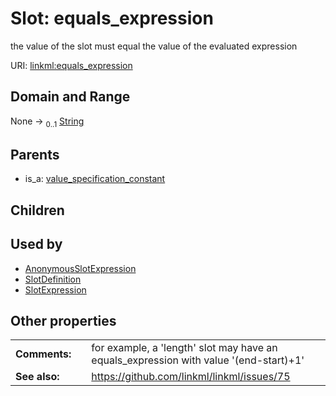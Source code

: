 
# Slot: equals_expression


the value of the slot must equal the value of the evaluated expression

URI: [linkml:equals_expression](https://w3id.org/linkml/equals_expression)


## Domain and Range

None &#8594;  <sub>0..1</sub> [String](types/String.md)

## Parents

 *  is_a: [value_specification_constant](value_specification_constant.md)

## Children


## Used by

 * [AnonymousSlotExpression](AnonymousSlotExpression.md)
 * [SlotDefinition](SlotDefinition.md)
 * [SlotExpression](SlotExpression.md)

## Other properties

|  |  |  |
| --- | --- | --- |
| **Comments:** | | for example, a 'length' slot may have an equals_expression with value '(end-start)+1' |
| **See also:** | | https://github.com/linkml/linkml/issues/75 |


